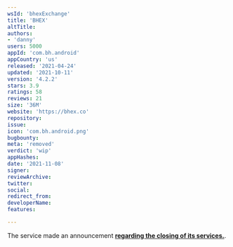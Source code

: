 ```yaml
---
wsId: 'bhexExchange'
title: 'BHEX'
altTitle: 
authors:
- 'danny'
users: 5000
appId: 'com.bh.android'
appCountry: 'us'
released: '2021-04-24'
updated: '2021-10-11'
version: '4.2.2'
stars: 3.9
ratings: 58
reviews: 21
size: '36M'
website: 'https://bhex.co'
repository: 
issue: 
icon: 'com.bh.android.png'
bugbounty: 
meta: 'removed'
verdict: 'wip'
appHashes: 
date: '2021-11-08'
signer: 
reviewArchive: 
twitter: 
social: 
redirect_from: 
developerName: 
features: 

---
```


The service made an announcement [**regarding the closing of its services.**](https://support.hbtc.co/hc/en-us/articles/4406992059417).
